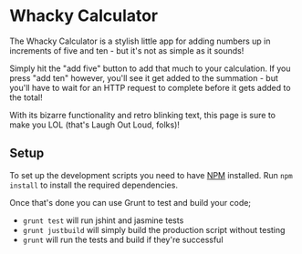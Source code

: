 # Whacky Calculator

The Whacky Calculator is a stylish little app for adding numbers up in
increments of five and ten - but it's not as simple as it sounds!

Simply hit the "add five" button to add that much to your calculation. If you
press "add ten" however, you'll see it get added to the summation - but you'll
have to wait for an HTTP request to complete before it gets added to the total!

With its bizarre functionality and retro blinking text, this page is sure to
make you LOL (that's Laugh Out Loud, folks)!


## Setup

To set up the development scripts you need to have
[NPM](https://www.npmjs.com/) installed. Run `npm install` to install the
required dependencies.

Once that's done you can use Grunt to test and build your code;
- `grunt test` will run jshint and jasmine tests
- `grunt justbuild` will simply build the production script without testing
- `grunt` will run the tests and build if they're successful
